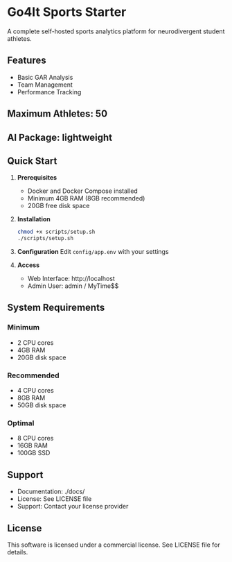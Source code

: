 # Go4It Sports Starter

A complete self-hosted sports analytics platform for neurodivergent student athletes.

## Features
- Basic GAR Analysis
- Team Management
- Performance Tracking

## Maximum Athletes: 50
## AI Package: lightweight

## Quick Start

1. **Prerequisites**
   - Docker and Docker Compose installed
   - Minimum 4GB RAM (8GB recommended)
   - 20GB free disk space

2. **Installation**
   ```bash
   chmod +x scripts/setup.sh
   ./scripts/setup.sh
   ```

3. **Configuration**
   Edit `config/app.env` with your settings

4. **Access**
   - Web Interface: http://localhost
   - Admin User: admin / MyTime$$

## System Requirements

### Minimum
- 2 CPU cores
- 4GB RAM
- 20GB disk space

### Recommended  
- 4 CPU cores
- 8GB RAM
- 50GB disk space

### Optimal
- 8 CPU cores
- 16GB RAM
- 100GB SSD

## Support

- Documentation: ./docs/
- License: See LICENSE file
- Support: Contact your license provider

## License

This software is licensed under a commercial license.
See LICENSE file for details.
